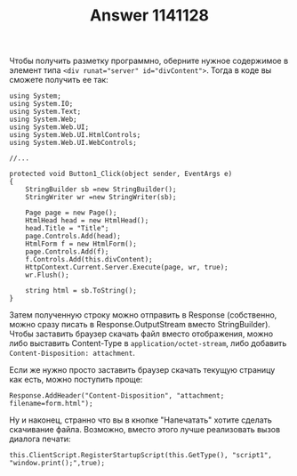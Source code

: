 ﻿---
title: "Answer 1141128"
se.owner.user_id: 240512
se.owner.display_name: "MSDN.WhiteKnight"
se.owner.link: "https://ru.stackoverflow.com/users/240512/msdn-whiteknight"
se.answer_id: 1141128
se.question_id: 1141044
se.post_type: answer
se.is_accepted: True
---
<p>Чтобы получить разметку программно, оберните нужное содержимое в элемент типа <code>&lt;div runat=&quot;server&quot; id=&quot;divContent&quot;&gt;</code>. Тогда в коде вы сможете получить ее так:</p>

<pre><code>using System;
using System.IO;
using System.Text;
using System.Web;
using System.Web.UI;
using System.Web.UI.HtmlControls;
using System.Web.UI.WebControls;

//...

protected void Button1_Click(object sender, EventArgs e)
{
    StringBuilder sb =new StringBuilder();
    StringWriter wr =new StringWriter(sb);

    Page page = new Page();
    HtmlHead head = new HtmlHead();
    head.Title = &quot;Title&quot;;
    page.Controls.Add(head);
    HtmlForm f = new HtmlForm();
    page.Controls.Add(f);
    f.Controls.Add(this.divContent);
    HttpContext.Current.Server.Execute(page, wr, true);
    wr.Flush();

    string html = sb.ToString();
}
</code></pre>
<p>Затем полученную строку можно отправить в Response (собственно, можно сразу писать в Response.OutputStream вместо StringBuilder). Чтобы заставить браузер скачать файл вместо отображения, можно либо выставить Content-Type в <code>application/octet-stream</code>, либо добавить <code>Content-Disposition: attachment</code>.</p>
<p>Если же нужно просто заставить браузер скачать текущую страницу как есть, можно поступить проще:</p>

<pre><code>Response.AddHeader(&quot;Content-Disposition&quot;, &quot;attachment; filename=form.html&quot;);
</code></pre>
<p>Ну и наконец, странно что вы в кнопке &quot;Напечатать&quot; хотите сделать скачивание файла. Возможно, вместо этого лучше реализовать вызов диалога печати:</p>

<pre><code>this.ClientScript.RegisterStartupScript(this.GetType(), &quot;script1&quot;, &quot;window.print();&quot;,true);
</code></pre>
